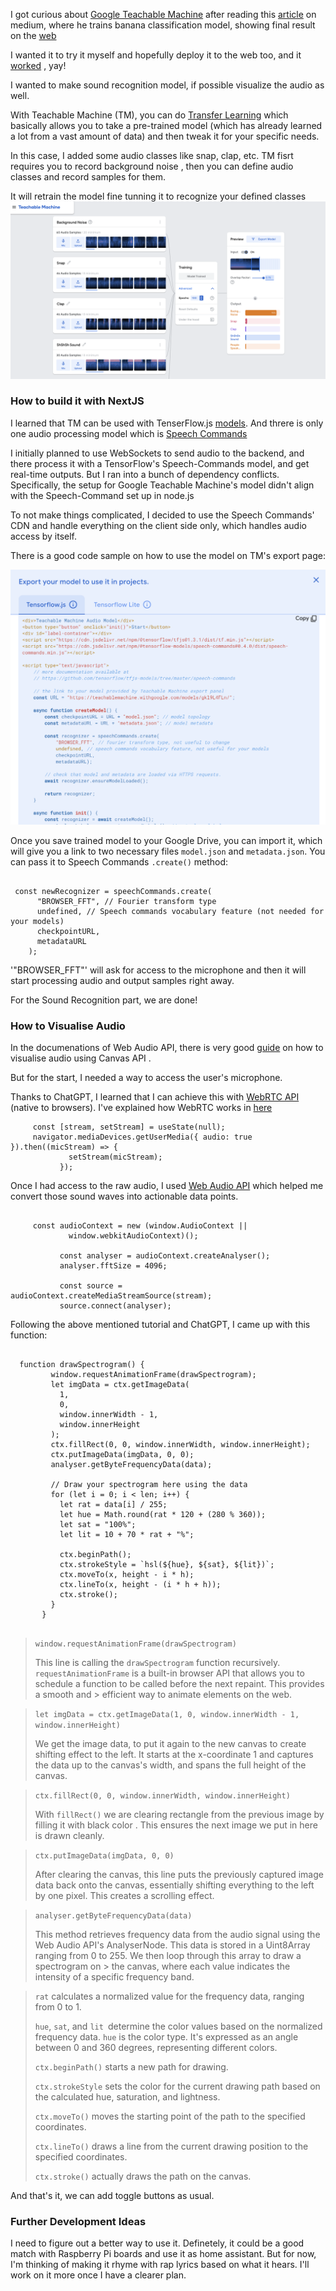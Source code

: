 I got curious about [Google Teachable Machine](https://teachablemachine.withgoogle.com/v1/) after reading this [article](https://medium.com/@warronbebster/teachable-machine-tutorial-bananameter-4bfffa765866) on medium, where he trains banana classification model, showing final result on the [web](https://tm-image-demo.glitch.me/) 

I wanted it to try it myself and hopefully deploy it to the web too, and it [worked](https://audiochi.vercel.app/) , yay! 

I wanted to make sound recognition model, if possible visualize the audio as well.

With Teachable Machine (TM), you can do [Transfer Learning](https://en.wikipedia.org/wiki/Transfer_learning) which basically allows you to take a pre-trained model (which has already learned a lot from a vast amount of data) and then tweak it for your specific needs.

In this case, I added some audio classes like snap, clap, etc. TM fisrt requires you to record background noise , then you can define audio classes and record samples for them.

It will retrain the model fine tunning it to recognize your defined classes 
![](https://raw.githubusercontent.com/abroroo/audiochi/main/public/train.png)

### How to build it with NextJS

I learned that TM can be used with TenserFlow.js [models](https://www.tensorflow.org/js/models). And threre is only one audio processing model which is [Speech Commands](https://github.com/tensorflow/tfjs-models/tree/master/speech-commands) 

I initially planned to use WebSockets to send audio to the backend, and there process it with a TensorFlow's Speech-Commands model, and get real-time outputs. But I ran into a bunch of dependency conflicts. Specifically, the setup for Google Teachable Machine's model didn't align with the Speech-Command set up in node.js

To not make things complicated, I decided to use the Speech Commands' CDN and handle everything on the client side only, which handles audio access by itself. 

There is a good code sample on how to use the model on TM's export page: 

![](https://raw.githubusercontent.com/abroroo/audiochi/main/public/export.png)

Once you save trained model to your Google Drive, you can import it, which will give you a link to two necessary files `model.json` and `metadata.json`. You can pass it to Speech Commands `.create()` method:
```

 const newRecognizer = speechCommands.create(
      "BROWSER_FFT", // Fourier transform type
      undefined, // Speech commands vocabulary feature (not needed for your models)
      checkpointURL,
      metadataURL
    );

```
'"BROWSER_FFT"' will ask for access to the microphone and then it will start processing audio and output samples right away. 

For the Sound Recognition part, we are done!

### How to Visualise Audio

In the documenations of Web Audio API, there is very good [guide](https://developer.mozilla.org/en-US/docs/Web/API/Web_Audio_API/Visualizations_with_Web_Audio_API#creating_a_frequency_bar_graph) on how to visualise audio using Canvas API . 

But for the start, I needed a way to access the user's microphone. 

Thanks to ChatGPT, I learned that I can achieve this with [WebRTC API](https://developer.mozilla.org/en-US/docs/Glossary/WebRTC) (native to browsers). I've explained how WebRTC works in [here](https://github.com/abroroo/til/blob/main/WebRTC/webrtc.md)
   ```
        const [stream, setStream] = useState(null);
        navigator.mediaDevices.getUserMedia({ audio: true }).then((micStream) => {
                setStream(micStream);
              });
   ```

Once I had access to the raw audio, I used [Web Audio API](https://developer.mozilla.org/en-US/docs/Web/API/Web_Audio_API) which helped me convert those sound waves into actionable data points. 

```

     const audioContext = new (window.AudioContext ||
             window.webkitAudioContext)();
     
           const analyser = audioContext.createAnalyser();
           analyser.fftSize = 4096;
     
           const source = audioContext.createMediaStreamSource(stream);
           source.connect(analyser);

```

Following the above mentioned tutorial and ChatGPT, I came up with this function: 

```

  function drawSpectrogram() {
         window.requestAnimationFrame(drawSpectrogram);
         let imgData = ctx.getImageData(
           1,
           0,
           window.innerWidth - 1,
           window.innerHeight
         );
         ctx.fillRect(0, 0, window.innerWidth, window.innerHeight);
         ctx.putImageData(imgData, 0, 0);
         analyser.getByteFrequencyData(data);
 
         // Draw your spectrogram here using the data
         for (let i = 0; i < len; i++) {
           let rat = data[i] / 255;
           let hue = Math.round(rat * 120 + (280 % 360));
           let sat = "100%";
           let lit = 10 + 70 * rat + "%";
 
           ctx.beginPath();
           ctx.strokeStyle = `hsl(${hue}, ${sat}, ${lit})`;
           ctx.moveTo(x, height - i * h);
           ctx.lineTo(x, height - (i * h + h));
           ctx.stroke();
         }
       }


```
> `window.requestAnimationFrame(drawSpectrogram)`
> 
> This line is calling the `drawSpectrogram` function recursively. `requestAnimationFrame` is a built-in browser API that allows you to schedule a function to be called before the next repaint. This provides a smooth and > efficient way to animate elements on the web.

> `let imgData = ctx.getImageData(1, 0, window.innerWidth - 1, window.innerHeight)`
> 
> We get the image data, to put it again to the new canvas to create shifting effect to the left.  It starts at the x-coordinate 1 and captures the data up to the canvas's width, and spans the full height of the canvas.

> `ctx.fillRect(0, 0, window.innerWidth, window.innerHeight)`
>
> With `fillRect()` we are clearing rectangle from the previous image by filling it with black color . This ensures the next image we put in here is drawn cleanly.

> `ctx.putImageData(imgData, 0, 0)`
>
> After clearing the canvas, this line puts the previously captured image data back onto the canvas, essentially shifting everything to the left by one pixel. This creates a scrolling effect.


> `analyser.getByteFrequencyData(data)`
>
> This method retrieves frequency data from the audio signal using the Web Audio API's AnalyserNode. This data is stored in a Uint8Array ranging from 0 to 255. We then loop through this array to draw a spectrogram on > the canvas, where each value indicates the intensity of a specific frequency band.


> `rat` calculates a normalized value for the frequency data, ranging from 0 to 1.
> 
> `hue`, `sat`, and `lit `determine the color values based on the normalized frequency data. `hue` is the color type. It's expressed as an angle between 0 and 360 degrees, representing different colors.
> 
> `ctx.beginPath()` starts a new path for drawing.
> 
> `ctx.strokeStyle` sets the color for the current drawing path based on the calculated hue, saturation, and lightness.
> 
> `ctx.moveTo()` moves the starting point of the path to the specified coordinates.
> 
> `ctx.lineTo()` draws a line from the current drawing position to the specified coordinates.
> 
> `ctx.stroke()` actually draws the path on the canvas.


And that's it, we can add toggle buttons as usual. 

### Further Development Ideas

I need to figure out a better way to use it. Definetely, it could be a good match with Raspberry Pi boards and use it as home assistant. But for now, I'm thinking of making it rhyme with rap lyrics based on what it hears. I'll work on it more once I have a clearer plan.



